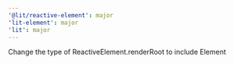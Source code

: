 ```yaml
---
'@lit/reactive-element': major
'lit-element': major
'lit': major
---
```


Change the type of ReactiveElement.renderRoot to include Element
